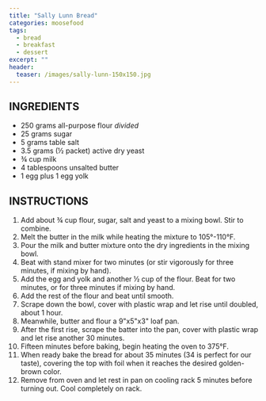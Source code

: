 ```yaml
---
title: "Sally Lunn Bread"
categories: moosefood
tags: 
  - bread
  - breakfast
  - dessert
excerpt: ""
header:
  teaser: /images/sally-lunn-150x150.jpg
---
```


## INGREDIENTS
* 250 grams all-purpose flour *divided*
* 25 grams sugar
* 5 grams table salt
* 3.5 grams (½ packet) active dry yeast
* ¾ cup milk
* 4 tablespoons unsalted butter
* 1 egg plus 1 egg yolk

## INSTRUCTIONS
1. Add about ¾ cup flour, sugar, salt and yeast to a mixing bowl. Stir to combine.
2. Melt the butter in the milk while heating the mixture to 105°-110°F.
3. Pour the milk and butter mixture onto the dry ingredients in the mixing bowl.
4. Beat with stand mixer for two minutes (or stir vigorously for three minutes, if mixing by hand). 
5. Add the egg and yolk and another ½ cup of the flour. Beat for two minutes, or for three minutes if mixing by hand.
6. Add the rest of the flour and beat until smooth.
7. Scrape down the bowl, cover with plastic wrap and let rise until doubled, about 1 hour.
8. Meanwhile, butter and flour a 9"x5"x3" loaf pan.
9. After the first rise, scrape the batter into the pan, cover with plastic wrap and let rise another 30 minutes.
10. Fifteen minutes before baking, begin heating the oven to 375°F. 
11. When ready bake the bread for about 35 minutes (34 is perfect for our taste), covering the top with foil when it reaches the desired golden-brown color.
12. Remove from oven and let rest in pan on cooling rack 5 minutes before turning out. Cool completely on rack.